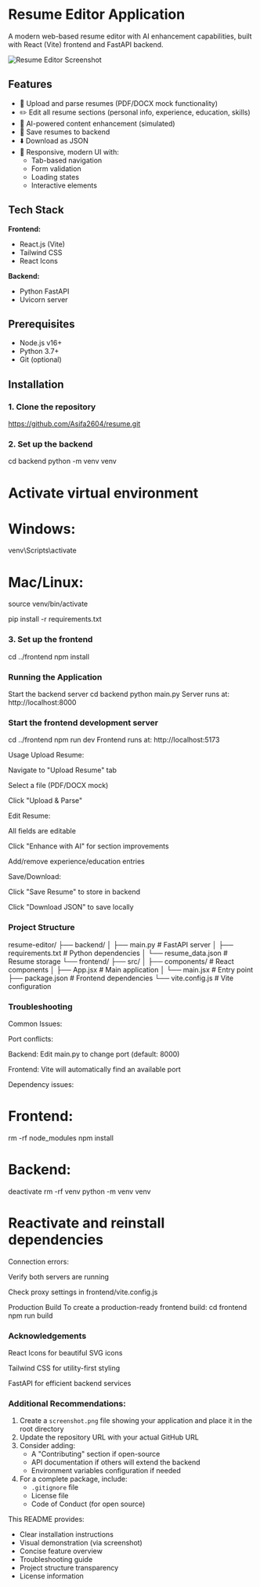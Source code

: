# Resume Editor Application

A modern web-based resume editor with AI enhancement capabilities, built with React (Vite) frontend and FastAPI backend.

![Resume Editor Screenshot](./screenshot.png)

## Features

- 📄 Upload and parse resumes (PDF/DOCX mock functionality)
- ✏️ Edit all resume sections (personal info, experience, education, skills)
- 🤖 AI-powered content enhancement (simulated)
- 💾 Save resumes to backend
- ⬇️ Download as JSON
- 🎨 Responsive, modern UI with:
  - Tab-based navigation
  - Form validation
  - Loading states
  - Interactive elements

## Tech Stack

**Frontend:**
- React.js (Vite)
- Tailwind CSS
- React Icons

**Backend:**
- Python FastAPI
- Uvicorn server

## Prerequisites

- Node.js v16+
- Python 3.7+
- Git (optional)

## Installation

### 1. Clone the repository
https://github.com/Asifa2604/resume.git

### 2. Set up the backend
cd backend
python -m venv venv

# Activate virtual environment
# Windows:
venv\Scripts\activate
# Mac/Linux:
source venv/bin/activate

pip install -r requirements.txt

### 3. Set up the frontend
cd ../frontend
npm install

### Running the Application
Start the backend server
cd backend
python main.py
Server runs at: http://localhost:8000

### Start the frontend development server
cd ../frontend
npm run dev
Frontend runs at: http://localhost:5173

Usage
Upload Resume:

Navigate to "Upload Resume" tab

Select a file (PDF/DOCX mock)

Click "Upload & Parse"

Edit Resume:

All fields are editable

Click "Enhance with AI" for section improvements

Add/remove experience/education entries

Save/Download:

Click "Save Resume" to store in backend

Click "Download JSON" to save locally

### Project Structure
resume-editor/
├── backend/
│   ├── main.py            # FastAPI server
│   ├── requirements.txt   # Python dependencies
│   └── resume_data.json   # Resume storage
└── frontend/
    ├── src/
    │   ├── components/    # React components
    │   ├── App.jsx        # Main application
    │   └── main.jsx       # Entry point
    ├── package.json       # Frontend dependencies
    └── vite.config.js     # Vite configuration

### Troubleshooting
Common Issues:

Port conflicts:

Backend: Edit main.py to change port (default: 8000)

Frontend: Vite will automatically find an available port

Dependency issues: 
# Frontend:
rm -rf node_modules
npm install

# Backend:
deactivate
rm -rf venv
python -m venv venv
# Reactivate and reinstall dependencies

Connection errors:

Verify both servers are running

Check proxy settings in frontend/vite.config.js

Production Build
To create a production-ready frontend build:
cd frontend
npm run build

### Acknowledgements
React Icons for beautiful SVG icons

Tailwind CSS for utility-first styling

FastAPI for efficient backend services




### Additional Recommendations:

1. Create a `screenshot.png` file showing your application and place it in the root directory
2. Update the repository URL with your actual GitHub URL
3. Consider adding:
   - A "Contributing" section if open-source
   - API documentation if others will extend the backend
   - Environment variables configuration if needed
4. For a complete package, include:
   - `.gitignore` file
   - License file
   - Code of Conduct (for open source)

This README provides:
- Clear installation instructions
- Visual demonstration (via screenshot)
- Concise feature overview
- Troubleshooting guide
- Project structure transparency
- License information


